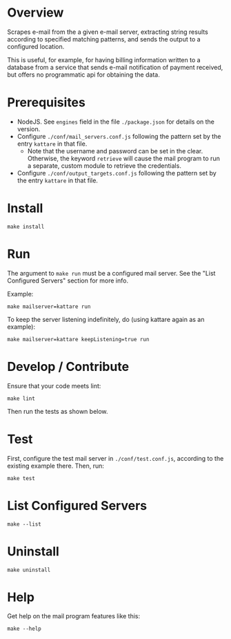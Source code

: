 # Overview

Scrapes e-mail from the a given e-mail server, extracting string results according to specified matching patterns, and sends the output to a configured location.

This is useful, for example, for having billing information written to a database from a service that sends e-mail notification of payment received, but offers no programmatic api for obtaining the data.

# Prerequisites

  * NodeJS.  See `engines` field in the file `./package.json` for details on the version.
  * Configure `./conf/mail_servers.conf.js` following the pattern set by the entry `kattare` in that file.
    * Note that the username and password can be set in the clear.  Otherwise, the keyword `retrieve` will cause the mail
    program to run a separate, custom module to retrieve the credentials.
  * Configure `./conf/output_targets.conf.js` following the pattern set by the entry `kattare` in that file.


# Install

`make install`

# Run

The argument to `make run` must be a configured mail server.  See the "List Configured Servers" section for more info.

Example:

```
make mailserver=kattare run
```

To keep the server listening indefinitely, do (using kattare again as an example):

```
make mailserver=kattare keepListening=true run
```

# Develop / Contribute

Ensure that your code meets lint:

`make lint`

Then run the tests as shown below.

# Test

First, configure the test mail server in `./conf/test.conf.js`, according to the existing example there.  Then, run:

`make test`

# List Configured Servers

`make --list`

# Uninstall

`make uninstall`

# Help

Get help on the mail program features like this:

```
make --help
```
